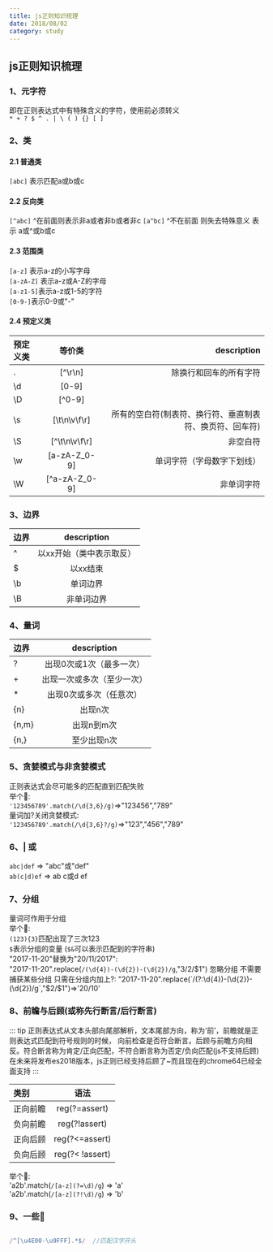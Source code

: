 ```yaml
---
title: js正则知识梳理
date: 2018/08/02
category: study
---
```


## js正则知识梳理

### 1、元字符

即在正则表达式中有特殊含义的字符，使用前必须转义   
`* + ? $ ^ . | \ ( ) {} [ ]`

### 2、类
#### 2.1 普通类
`[abc]` 表示匹配a或b或c 

#### 2.2 反向类
`[^abc]` ^在前面则表示非a或者非b或者非c 
`[a^bc]` ^不在前面 则失去特殊意义 表示 a或^或b或c 

#### 2.3 范围类
`[a-z]` 表示a-z的小写字母  
`[a-zA-Z]` 表示a-z或A-Z的字母  
`[a-z1-5]`表示a-z或1-5的字符  
`[0-9-]`表示0-9或"-"

#### 2.4 预定义类

| 预定义类  | 等价类  | description |
| :------------ |:---------------:| -----:|
| .      | [^\r\n]      | 除换行和回车的所有字符 |
| \d     | [0-9]        |    |
| \D     | [^0-9]       |     |
| \s     | [\t\n\v\f\r] |    所有的空白符(制表符、换行符、垂直制表符、换页符、回车符) |
| \S     | [^\t\n\v\f\r]|    非空白符 |
| \w     | [a-zA-Z_0-9] |    单词字符（字母数字下划线） |
| \W     | [^a-zA-Z_0-9]|    非单词字符 |

### 3、边界

| 边界  | description  | 
| :------------ |:---------------:| 
| ^      | 以xx开始（类中表示取反）      | 
| $      | 以xx结束        |   
| \b     | 单词边界       |    
| \B     | 非单词边界 |   

### 4、量词

| 边界  | description  | 
| :------------ |:---------------:| 
| ?      | 出现0次或1次（最多一次）      | 
| +      | 出现一次或多次（至少一次）        |   
| *      | 出现0次或多次（任意次）       |    
| {n}    | 出现n次 | 
| {n,m}  | 出现n到m次 | 
| {n,}   | 至少出现n次 | 

### 5、贪婪模式与非贪婪模式

正则表达式会尽可能多的匹配直到匹配失败  
举个🌰:   
`'123456789'.match(/\d{3,6}/g)`=>"123456","789"   
量词加?关闭贪婪模式:     
`'123456789'.match(/\d{3,6}?/g)`=>"123","456","789"

### 6、| 或

`abc|def` => "abc"或"def"   
`ab(c|d)ef` => ab c或d ef

### 7、分组

量词可作用于分组   
举个🌰:  
`(123){3}`匹配出现了三次123   
`$`表示分组的变量 (`$&`可以表示匹配到的字符串)  
"2017-11-20"替换为"20/11/2017":   
"2017-11-20".replace(`/(\d{4})-(\d{2})-(\d{2})/g`,"$3/$2/$1")    
忽略分组 不需要捕获某些分组 只需在分组内加上?:  
"2017-11-20".replace(`/(?:\d{4})-(\d{2})-(\d{2})/g`,"$2/$1")=>'20/10' 

### 8、前瞻与后顾(或称先行断言/后行断言)

::: tip
正则表达式从文本头部向尾部解析，文本尾部方向，称为‘前’，前瞻就是正则表达式匹配到符号规则的时候， 向前检查是否符合断言。后顾与前瞻方向相反。符合断言称为肯定/正向匹配，不符合断言称为否定/负向匹配(js不支持后顾) 在未来将发布es2018版本，js正则已经支持后顾了~而且现在的chrome64已经全面支持 
:::

| 类别  | 语法  | 
| :------------ |:---------------:| 
| 正向前瞻       | reg(?=assert)      | 
| 负向前瞻       | reg(?!assert)        |   
| 正向后顾       | reg(?<=assert)      |    
| 负向后顾       | reg(?< !assert) | 
举个🌰:   
'a2b'.match(`/[a-z](?=\d)/g`) => 'a'   
'a2b'.match(`/[a-z](?!\d)/g`) => 'b'

### 9、一些🌰

```javascript

/^[\u4E00-\u9FFF].*$/  //匹配汉字开头

```

   